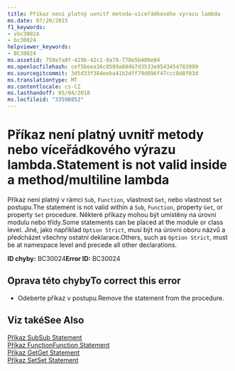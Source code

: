 ```yaml
---
title: Příkaz není platný uvnitř metoda-víceřádkového výrazu lambda
ms.date: 07/20/2015
f1_keywords:
- vbc30024
- bc30024
helpviewer_keywords:
- BC30024
ms.assetid: 758e7a8f-429b-42c1-9a78-778e5b480e04
ms.openlocfilehash: cef5beea16c8589a884b7d3533e0543454783999
ms.sourcegitcommit: 3d5d33f384eeba41b2dff79d096f47ccc8d8f03d
ms.translationtype: MT
ms.contentlocale: cs-CZ
ms.lasthandoff: 05/04/2018
ms.locfileid: "33598852"
---
```

# <a name="statement-is-not-valid-inside-a-methodmultiline-lambda"></a><span data-ttu-id="2abf7-102">Příkaz není platný uvnitř metody nebo víceřádkového výrazu lambda.</span><span class="sxs-lookup"><span data-stu-id="2abf7-102">Statement is not valid inside a method/multiline lambda</span></span>
<span data-ttu-id="2abf7-103">Příkaz není platný v rámci `Sub`, `Function`, vlastnost `Get`, nebo vlastnost `Set` postupu.</span><span class="sxs-lookup"><span data-stu-id="2abf7-103">The statement is not valid within a `Sub`, `Function`, property `Get`, or property `Set` procedure.</span></span> <span data-ttu-id="2abf7-104">Některé příkazy mohou být umístěny na úrovni modulu nebo třídy.</span><span class="sxs-lookup"><span data-stu-id="2abf7-104">Some statements can be placed at the module or class level.</span></span> <span data-ttu-id="2abf7-105">Jiné, jako například `Option Strict`, musí být na úrovni oboru názvů a předcházet všechny ostatní deklarace.</span><span class="sxs-lookup"><span data-stu-id="2abf7-105">Others, such as `Option Strict`, must be at namespace level and precede all other declarations.</span></span>  
  
 <span data-ttu-id="2abf7-106">**ID chyby:** BC30024</span><span class="sxs-lookup"><span data-stu-id="2abf7-106">**Error ID:** BC30024</span></span>  
  
## <a name="to-correct-this-error"></a><span data-ttu-id="2abf7-107">Oprava této chyby</span><span class="sxs-lookup"><span data-stu-id="2abf7-107">To correct this error</span></span>  
  
-   <span data-ttu-id="2abf7-108">Odeberte příkaz v postupu.</span><span class="sxs-lookup"><span data-stu-id="2abf7-108">Remove the statement from the procedure.</span></span>  
  
## <a name="see-also"></a><span data-ttu-id="2abf7-109">Viz také</span><span class="sxs-lookup"><span data-stu-id="2abf7-109">See Also</span></span>  
 [<span data-ttu-id="2abf7-110">Příkaz Sub</span><span class="sxs-lookup"><span data-stu-id="2abf7-110">Sub Statement</span></span>](../../../visual-basic/language-reference/statements/sub-statement.md)  
 [<span data-ttu-id="2abf7-111">Příkaz Function</span><span class="sxs-lookup"><span data-stu-id="2abf7-111">Function Statement</span></span>](../../../visual-basic/language-reference/statements/function-statement.md)  
 [<span data-ttu-id="2abf7-112">Příkaz Get</span><span class="sxs-lookup"><span data-stu-id="2abf7-112">Get Statement</span></span>](../../../visual-basic/language-reference/statements/get-statement.md)  
 [<span data-ttu-id="2abf7-113">Příkaz Set</span><span class="sxs-lookup"><span data-stu-id="2abf7-113">Set Statement</span></span>](../../../visual-basic/language-reference/statements/set-statement.md)
